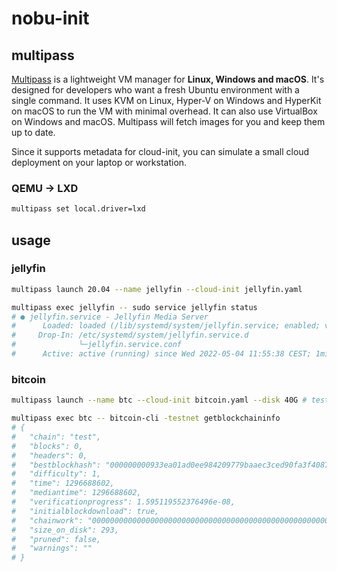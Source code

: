 # nobu-init

## multipass
[Multipass](https://multipass.run/) is a lightweight VM manager for **Linux, Windows and macOS**. It's designed for developers who want a fresh Ubuntu environment with a single command. It uses KVM on Linux, Hyper-V on Windows and HyperKit on macOS to run the VM with minimal overhead. It can also use VirtualBox on Windows and macOS. Multipass will fetch images for you and keep them up to date.

Since it supports metadata for cloud-init, you can simulate a small cloud deployment on your laptop or workstation.

### QEMU -> LXD
```sh
multipass set local.driver=lxd
```

## usage
### jellyfin
```sh
multipass launch 20.04 --name jellyfin --cloud-init jellyfin.yaml
```

```sh
multipass exec jellyfin -- sudo service jellyfin status
# ● jellyfin.service - Jellyfin Media Server
#      Loaded: loaded (/lib/systemd/system/jellyfin.service; enabled; vendor pres>
#     Drop-In: /etc/systemd/system/jellyfin.service.d
#              └─jellyfin.service.conf
#      Active: active (running) since Wed 2022-05-04 11:55:38 CEST; 1min 37s ago
```

### bitcoin
```sh
multipass launch --name btc --cloud-init bitcoin.yaml --disk 40G # testnet blockchain
```

```sh
multipass exec btc -- bitcoin-cli -testnet getblockchaininfo
# {
#   "chain": "test",
#   "blocks": 0,
#   "headers": 0,
#   "bestblockhash": "000000000933ea01ad0ee984209779baaec3ced90fa3f408719526f8d77f4943",
#   "difficulty": 1,
#   "time": 1296688602,
#   "mediantime": 1296688602,
#   "verificationprogress": 1.595119552376496e-08,
#   "initialblockdownload": true,
#   "chainwork": "0000000000000000000000000000000000000000000000000000000100010001",
#   "size_on_disk": 293,
#   "pruned": false,
#   "warnings": ""
# }
```
